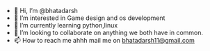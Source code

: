 - 👋 Hi, I’m @bhatadarsh
- 👀 I’m interested in Game design and os development
- 🌱 I’m currently learning python,linux
- 💞️ I’m looking to collaborate on anything we both have in common.
- 📫 How to reach me ahhh mail me on bhatadarsh11@gmail.com

<!---
bhatadarsh/bhatadarsh is a ✨ special ✨ repository because its `README.md` (this file) appears on your GitHub profile.
You can click the Preview link to take a look at your changes.
--->
